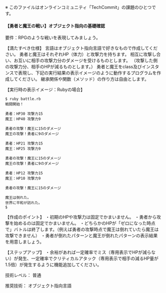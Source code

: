 ※ このファイルはオンラインコミュニティ「TechCommit」の課題のひとつです。

#### 【勇者と魔王の戦い】オブジェクト指向の基礎確認

要件：RPGのような戦いを表現してみましょう。

【満たすべき仕様】 
言語はオブジェクト指向言語で好きなもので作成してください。 
勇者と魔王はそれぞれHP（体力）と攻撃力を持ちます。 
相互に攻撃し合い、お互いに相手の攻撃力分のダメージを受けるものとします。 
（攻撃した側の攻撃力分、相手のHPが減るものとします。） 
勇者と魔王をclass及びインスタンスで表現し、下記の実行結果の表示イメージのように動作するプログラムを作成してください。 
継承関係や関数（メソッド）の作り方は自由とします。

【実行時の表示イメージ：Rubyの場合】 

``` 
$ ruby battle.rb 
戦闘開始！

勇者：HP30 攻撃力15 
魔王：HP40 攻撃力9

勇者の攻撃！魔王に15のダメージ 
魔王の攻撃！勇者に9のダメージ

勇者：HP21 攻撃力15 
魔王：HP25 攻撃力9

勇者の攻撃！魔王に15のダメージ 
魔王の攻撃！勇者に9のダメージ

勇者：HP12 攻撃力15 
魔王：HP10 攻撃力9

勇者の攻撃！魔王に15のダメージ

魔王は倒れた。 
世界に平和が訪れた。 
$ 
```

【作成のポイント】 
・初期のHPや攻撃力は固定でかまいません。 
・勇者から攻撃を始めるのは固定でかまいません。 
・どちらかのHPが「ゼロになった時点で」バトルは終了します。（例えば勇者の攻撃時点で魔王は倒れていたら魔王は攻撃できません） 
・勇者が倒れたパターンと魔王が倒れたパターンの表示結果を用意しましょう。

【ステップアップ】 
・余裕があれば一定確率でミス（専用表示でHPが減らない）が発生、一定確率でクリティカルアタック（専用表示で相手の減るHP量が1.5倍）が発生するように機能追加してください。

技術レベル： 普通

推奨技術： オブジェクト指向言語
